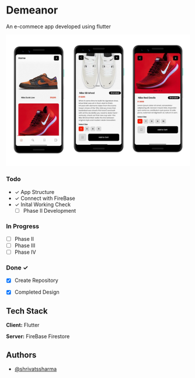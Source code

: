  # Demeanor
An e-commece app developed using flutter

![App Screenshot](https://github.com/ShrivatsSharma07/Demeanor/blob/master/Mockup.png)

### Todo

- ✓  App Structure
- ✓   Connect with FireBase
- ✓   Inital Working Check
  - [ ]  Phase II Development

### In Progress

- [ ]  Phase II
- [ ]  Phase III
- [ ]  Phase IV

### Done ✓

- [x]  Create Repository 
- [x]  Completed Design



## Tech Stack

**Client:** Flutter 

**Server:** FireBase Firestore

## Authors

- [@shrivatssharma](https://github.com/ShrivatsSharma07)
